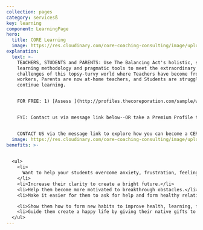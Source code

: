 ```yaml
---
collection: pages
category: servicesß
key: learning
component: LearningPage
hero:
  title: CORE Learning
  image: https://res.cloudinary.com/core-coaching-consulting/image/upload/v1596493058/pexels-pixabay-161154_uftaqi.jpg
explanation:
  text: >-
    TEACHERS, STUDENTS and PARENTS: Use The Balancing Act's holistic, systemic
    learning methodology and pragmatic tools to meet the extraordinary
    challenges of this topsy-turvy world where Teachers have become front-line
    workers, Parents are now at-home teachers, and Students are struggling to
    continue learning. 


    FOR FREE: 1) [Assess ](http://profiles.thecoreporation.com/sample/welcome)your major stress strength & weakness; 2) Special Learning report; 3) SOS: Switch Off Stress App; 4) Videos.  


    FYI: Contact us via message link below--OR take a Premium Profile to get a full report on your personal strengths and weaknesses...Attend one of our excellent seminars (Productivity, Stress, Prospering, a Leading Your Life and Work seminar or the 3-month implementation program). See descriptions on home page.


    CONTACT US via the message link to explore how you can become a CERTIFIED TEACHER who enriches your students with TBA programs such as The Compass Course and other Core Learning programs.
  image: https://res.cloudinary.com/core-coaching-consulting/image/upload/v1600804117/abdelkader-ft-CcZzQcYGYC4-unsplash_jvaahu.jpg
benefits: >-
  

  <ul>
    <li>
      Want to help your students overcome anxiety, frustration, feeling stuck.
    </li>
    <li>Increase their clarity to create a bright future.</li>
    <li>Help them become more motivated to breakthrough obstacles.</li>
    <li>Make it easier for them to ask for help and form healthy relationships.</li>

    <li>Show them how to form new habits to improve health, learning, finances.</li>
    <li>Guide them create a happy life by giving their native gifts to the world.</li>
  </ul>
---
```


